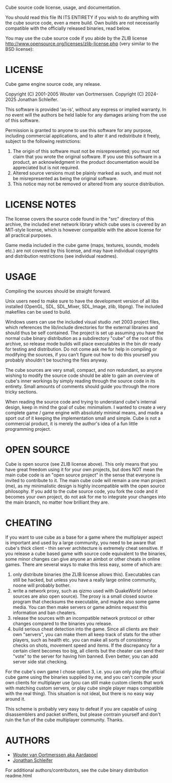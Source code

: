 Cube source code license, usage, and documentation.

You should read this file IN ITS ENTIRETY if you wish to do anything with
the cube source code, even a mere build. Own builds are not necessarily
compatible with the officially released binaries, read below.

You may use the cube source code if you abide by the ZLIB license
http://www.opensource.org/licenses/zlib-license.php
(very similar to the BSD license):


LICENSE
=======

Cube game engine source code, any release.

Copyright (C) 2001-2005 Wouter van Oortmerssen.
Copyright (C) 2024-2025 Jonathan Schleifer.

This software is provided 'as-is', without any express or implied
warranty.  In no event will the authors be held liable for any damages
arising from the use of this software.

Permission is granted to anyone to use this software for any purpose,
including commercial applications, and to alter it and redistribute it
freely, subject to the following restrictions:

1. The origin of this software must not be misrepresented; you must not
   claim that you wrote the original software. If you use this software
   in a product, an acknowledgment in the product documentation would be
   appreciated but is not required.
2. Altered source versions must be plainly marked as such, and must not be
   misrepresented as being the original software.
3. This notice may not be removed or altered from any source distribution.


LICENSE NOTES
=============

The license covers the source code found in the "src" directory of this
archive, the included enet network library which cube uses is covered by
an MIT-style license, which is however compatible with the above license
for all practical purposes.

Game media included in the cube game (maps, textures, sounds, models etc.)
are not covered by this license, and may have individual copyrights and
distribution restrictions (see individual readmes).


USAGE
=====

Compiling the sources should be straight forward.

Unix users need to make sure to have the development version of all libs
installed (OpenGL, SDL, SDL_Mixer, SDL_Image, zlib, libpng). The included
makefiles can be used to build.

Windows users can use the included visual studio .net 2003 project files, which
references the lib/include directories for the external libraries and should
thus be self contained. The project is set up assuming you have the normal
cube binary distribution as a subdirectory "cube" of the root of this archive,
so release mode builds will place executables in the bin dir ready for testing
and distribution. Do not come ask me for help in compiling or modifying the
sources, if you can't figure out how to do this yourself you probably shouldn't
be touching the files anyway.

The cube sources are very small, compact, and non redundant, so anyone
wishing to modify the source code should be able to gain an overview of
cube's inner workings by simply reading through the source code in its
entirety. Small amounts of comments should guide you through the more
tricky sections.

When reading the source code and trying to understand cube's internal design,
keep in mind the goal of cube: minimalism. I wanted to create a very complete
game / game engine with absolutely minimal means, and made a sport out of it
keeping the implementation small and simple. Cube is not a commercial product,
it is merely the author's idea of a fun little programming project.


OPEN SOURCE
===========

Cube is open source (see ZLIB license above). This only means that you have
great freedom using it for your own projects, but does NOT mean the main cube
code is an "open source project" in the sense that everyone is invited to
contribute to it. The main cube code will remain a one man project (me), as my
minimalistic design is highly incompatible with the open source philosophy. If
you add to the cube source code, you fork the code and it becomes your own
project, do not ask for me to integrate your changes into the main branch, no
matter how brilliant they are.


CHEATING
========

If you want to use cube as a base for a game where the multiplayer aspect is
important and used by a large community, you need to be aware that cube's
thick client - thin server architecture is extremely cheat sensitive. If you
release a cube based game with source code equivalent to the binaries, some
minor changes can give anyone an aimbot or other cheats in online games.
There are several ways to make this less easy, some of which are:

1. only distribute binaries (the ZLIB license allows this). Executables can
   still be hacked, but unless you have a really large online community, noone
   will probably bother.
2. write a network proxy, such as qizmo used with QuakeWorld (whose sources are
   also open source). The proxy is a small closed source program that checksums
   the executable, and maybe also some game media. You can then make servers
   or game admins request this information and ban cheaters.
3. release the sources with an incompatible network protocol or other changes
   compared to the binaries you release.
4. build serious cheat detection into the game. Since all clients are their own
   "servers", you can make them all keep track of stats for the other players,
   such as health etc. you can make all sorts of consistency checks on shots,
   movement speed and items. If the discrepancy for a certain client becomes
   too big, all clients but the cheater can send their "vote" to the server
   for having him banned. Even better, you can add server side stat checking.

For the cube's own game I chose option 3, i.e. you can only play the official
cube game using the binaries supplied by me, and you can't compile your own
clients for multiplayer use (you can still make custom clients that work with
matching custom servers, or play cube single player maps compatible with the
real thing).  This situation is not ideal, but there is no easy way around it.

This scheme is probably very easy to defeat if you are capable of using
disassemblers and packet sniffers, but please contrain yourself and don't ruin
the fun of the cube multiplayer community. Thanks.


AUTHORS
=======

* [Wouter van Oortmerssen aka Aardappel](http://strlen.com)
* [Jonathan Schleifer](https://nil.im)

For additional authors/contributors, see the cube binary distribution
readme.html
